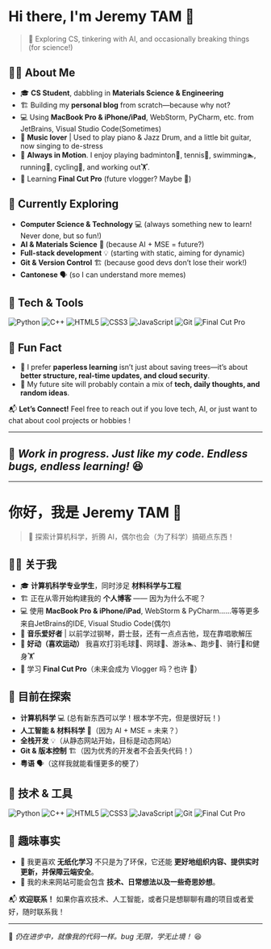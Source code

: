 
# Hi there, I'm Jeremy TAM 👋

> 🚀 Exploring CS, tinkering with AI, and occasionally breaking things (for science!)

## 🧑‍💻 About Me
- 🎓 **CS Student**, dabbling in **Materials Science & Engineering**
- 🏗️ Building my **personal blog** from scratch—because why not?
- 💻 Using **MacBook Pro & iPhone/iPad**, WebStorm, PyCharm, etc. from JetBrains, Visual Studio Code(Sometimes)
- 🎤 **Music lover** | Used to play piano & Jazz Drum, and a little bit guitar, now singing to de-stress
- 💪 **Always in Motion**. I enjoy playing badminton🏸, tennis🎾, swimming🏊, running🏃, cycling🚴, and working out🏋️.
- 🎯 Learning **Final Cut Pro** (future vlogger? Maybe 🤔)

## 🌱 Currently Exploring
- **Computer Science & Technology** 💻 (always something new to learn! Never done, but so fun!)
- **AI & Materials Science** 🔬 (because AI + MSE = future?)
- **Full-stack development** 💡 (starting with static, aiming for dynamic)
- **Git & Version Control** 🏗️ (because good devs don’t lose their work!)
- **Cantonese** 🗣️ (so I can understand more memes)

## 🚀 Tech & Tools
![Python](https://img.shields.io/badge/-Python-3776AB?logo=python&logoColor=white)
![C++](https://img.shields.io/badge/-C++-00599C?logo=c%2B%2B&logoColor=white)
![HTML5](https://img.shields.io/badge/-HTML5-E34F26?logo=html5&logoColor=white)
![CSS3](https://img.shields.io/badge/-CSS3-1572B6?logo=css3&logoColor=white)
![JavaScript](https://img.shields.io/badge/JavaScript-F7DF1E?style=for-the-badge&logo=javascript&logoColor=black)
![Git](https://img.shields.io/badge/-Git-F05032?logo=git&logoColor=white)
![Final Cut Pro](https://img.shields.io/badge/-Final%20Cut%20Pro-999999?logo=apple&logoColor=white)

## 📌 Fun Fact
- 🔹 I prefer **paperless learning** isn’t just about saving trees—it’s about **better structure, real-time updates, and cloud security**. 
- 🔹 My future site will probably contain a mix of **tech, daily thoughts, and random ideas**. 

📬 **Let’s Connect!** Feel free to reach out if you love tech, AI, or just want to chat about cool projects or hobbies !

---
🎯 *Work in progress. Just like my code. Endless bugs, endless learning!* 😆
---
---

# 你好，我是 Jeremy TAM 👋

> 🚀 探索计算机科学，折腾 AI，偶尔也会（为了科学）搞砸点东西！

## 🧑‍💻 关于我
- 🎓 **计算机科学专业学生**，同时涉足 **材料科学与工程**
- 🏗️ 正在从零开始构建我的 **个人博客** —— 因为为什么不呢？
- 💻 使用  **MacBook Pro & iPhone/iPad**, WebStorm & PyCharm……等等更多来自JetBrains的IDE, Visual Studio Code(偶尔)
- 🎤 **音乐爱好者** | 以前学过钢琴，爵士鼓，还有一点点吉他，现在靠唱歌解压
- 💪 **好动（喜欢运动）** 我喜欢打羽毛球🏸、网球🎾、游泳🏊、跑步🏃、骑行🚴和健身🏋️
- 🎯 学习 **Final Cut Pro**（未来会成为 Vlogger 吗？也许 🤔）

## 🌱 目前在探索
- **计算机科学** 💻 (总有新东西可以学！根本学不完，但是很好玩！)
- **人工智能 & 材料科学** 🔬（因为 AI + MSE = 未来？）
- **全栈开发** 💡（从静态网站开始，目标是动态网站）
- **Git & 版本控制** 🏗️（因为优秀的开发者不会丢失代码！）
- **粤语** 🗣️（这样我就能看懂更多的梗了）

## 🚀 技术 & 工具
![Python](https://img.shields.io/badge/-Python-3776AB?logo=python&logoColor=white)
![C++](https://img.shields.io/badge/-C++-00599C?logo=c%2B%2B&logoColor=white)
![HTML5](https://img.shields.io/badge/-HTML5-E34F26?logo=html5&logoColor=white)
![CSS3](https://img.shields.io/badge/-CSS3-1572B6?logo=css3&logoColor=white)
![JavaScript](https://img.shields.io/badge/JavaScript-F7DF1E?style=for-the-badge&logo=javascript&logoColor=black)
![Git](https://img.shields.io/badge/-Git-F05032?logo=git&logoColor=white)
![Final Cut Pro](https://img.shields.io/badge/-Final%20Cut%20Pro-999999?logo=apple&logoColor=white)

## 📌 趣味事实
- 🔹 我更喜欢 **无纸化学习** 不只是为了环保，它还能 **更好地组织内容、提供实时更新，并保障云端安全**。
- 🔹 我的未来网站可能会包含 **技术、日常想法以及一些奇思妙想**。

📬 **欢迎联系！** 如果你喜欢技术、人工智能，或者只是想聊聊有趣的项目或者爱好，随时联系我！

---
🎯 *仍在进步中，就像我的代码一样。bug 无限，学无止境！* 😆


<!---
Tanlx473/Tanlx473 is a ✨ special ✨ repository because its `README.md` (this file) appears on your GitHub profile.
You can click the Preview link to take a look at your changes.
- 👋 Hi, I’m @Tanlx473
- 👀 I’m interested in Computer Science
- 🌱 I’m currently learning Fundimantals of Programming Python
- 💞️ I’m looking to collaborate on ...
- 📫 How to reach me ...
- 😄 Pronouns: ...
- ⚡ Fun fact: ...

--->
